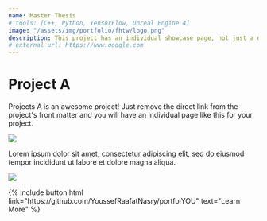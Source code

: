 ```yaml
---
name: Master Thesis
# tools: [C++, Python, TensorFlow, Unreal Engine 4]
image: "/assets/img/portfolio/fhtw/logo.png"
description: This project has an individual showcase page, not just a direct link to the project site or repo. Now you have more space to describe your awesome project!
# external_url: https://www.google.com
---
```


# Project A

Projects A is an awesome project! Just remove the direct link from the project's front matter and you will have an individual page like this for your project.

![](https://techcrunch.com/wp-content/uploads/2018/05/screen-shot-2018-05-01-at-11-30-23-am.png?w=1390&crop=1)

Lorem ipsum dolor sit amet, consectetur adipiscing elit, sed do eiusmod tempor incididunt ut labore et dolore magna aliqua.

![](https://techcrunch.com/wp-content/uploads/2018/05/screenshot-materialio.png)

<p class="text-center">
{% include button.html link="https://github.com/YoussefRaafatNasry/portfolYOU" text="Learn More" %}
</p>